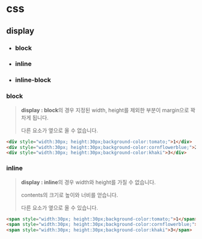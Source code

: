 # **css**

## **display**

- ### block
- ### inline
- ### inline-block

### **block**

> **display : block**의 경우 지정된 width, height를 제외한 부분이 margin으로 꽉 차게 됩니다.
>
> 다른 요소가 옆으로 올 수 없습니다.

```html
<div style="width:30px; height:30px;background-color:tomato;">1</div>
<div style="width:30px; height:30px;background-color:cornflowerblue;">2</div>
<div style="width:30px; height:30px;background-color:khaki">3</div>
```

### **inline**

> **display : inline**의 경우
> width와 height를 가질 수 없습니다.
>
> contents의 크기로 높이와 너비를 얻습니다.
>
> 다른 요소가 옆으로 올 수 있습니다.

```html
<span style="width:30px; height:30px;background-color:tomato;">1</span>
<span style="width:30px; height:30px;background-color:cornflowerblue;">2</span>
<span style="width:30px; height:30px;background-color:khaki">3</span>
```

